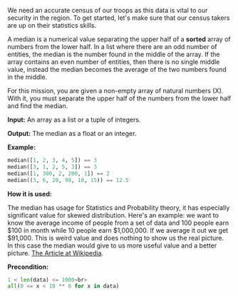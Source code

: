 We need an accurate census of our troops as this data is vital to our security in the region. To get started, let's make sure that our census takers are up on their statistics skills.

A median is a numerical value separating the upper half of a **sorted** array of numbers from the lower half.
In a list where there are an odd number of entities, the median is the number found in the middle of the array.
If the array contains an even number of entities, then there is no single middle value, instead the median becomes
the average of the two numbers found in the middle.

For this mission, you are given a non-empty array of natural numbers (X). With it, you must separate the upper half of
the numbers from the lower half and find the median.

**Input:** An array as a list or a tuple of integers. 

**Output:** The median as a float or an integer.

**Example:**

```python
median([1, 2, 3, 4, 5]) == 3
median([3, 1, 2, 5, 3]) == 3
median([1, 300, 2, 200, 1]) == 2
median((3, 6, 20, 99, 10, 15)) == 12.5
```
**How it is used:**

The median has usage for Statistics and Probability theory, it has especially significant value for skewed distribution.
Here's an example: we want to know the average income of people from a set of data and 100 people earn $100 in month while 10 people earn $1,000,000. If we average it out we get $91,000. This is weird value and does nothing to show us the real picture.            
In this case the median would give to us more useful value and a better picture.
[The Article at Wikipedia](http://en.wikipedia.org/wiki/Median).

**Precondition:**

```python
1 < len(data) <= 1000<br>
all(0 <= x < 10 ** 6 for x in data)
```

